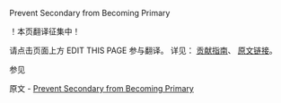  Prevent Secondary from Becoming Primary

 ！本页翻译征集中！

请点击页面上方 EDIT THIS PAGE 参与翻译。
详见：
[贡献指南]( https://github.com/JinMuInfo/MongoDB-Manual-zh/blob/master/CONTRIBUTING.md )、
[原文链接](  https://docs.mongodb.com/manual/tutorial/configure-secondary-only-replica-set-member/  )。

 参见

原文 - [Prevent Secondary from Becoming Primary]( https://docs.mongodb.com/manual/tutorial/configure-secondary-only-replica-set-member/ )


